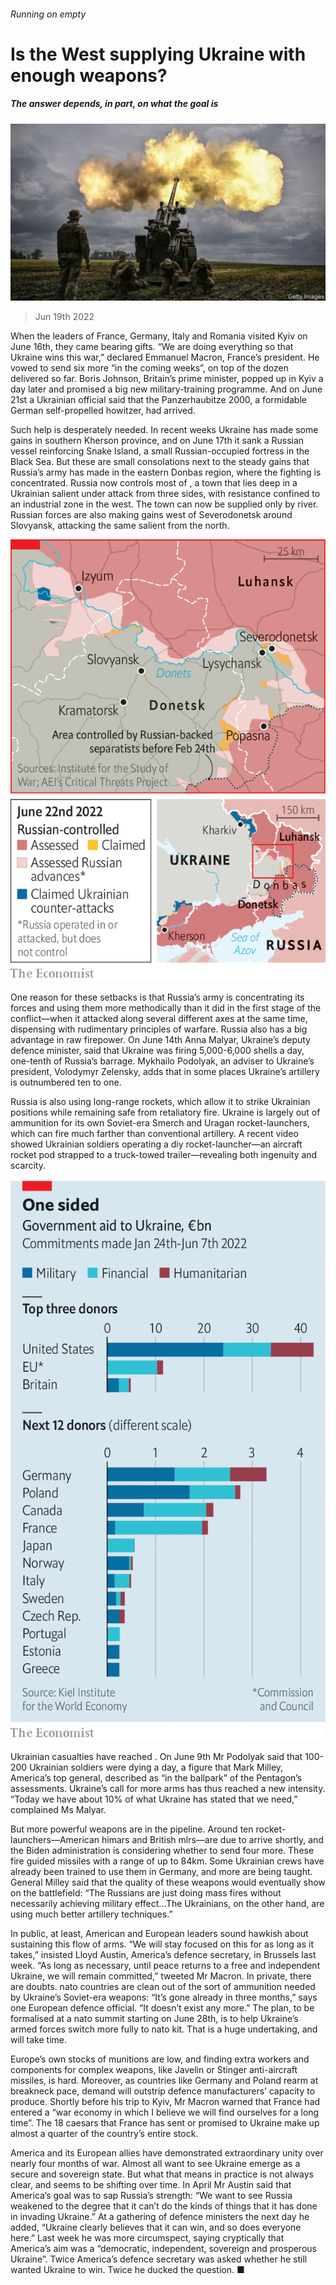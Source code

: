 ###### Running on empty

# Is the West supplying Ukraine with enough weapons? 

##### The answer depends, in part, on what the goal is 

![image](images/20220618_EUP506.jpg) 

> Jun 19th 2022 

When the leaders of France, Germany, Italy and Romania visited Kyiv on June 16th, they came bearing gifts. “We are doing everything so that Ukraine wins this war,” declared Emmanuel Macron, France’s president. He vowed to send six more  “in the coming weeks”, on top of the dozen delivered so far. Boris Johnson, Britain’s prime minister, popped up in Kyiv a day later and promised a big new military-training programme. And on June 21st a Ukrainian official said that the Panzerhaubitze 2000, a formidable German self-propelled howitzer, had arrived. 

Such help is desperately needed. In recent weeks Ukraine has made some gains in southern Kherson province, and on June 17th it sank a Russian vessel reinforcing Snake Island, a small Russian-occupied fortress in the Black Sea. But these are small consolations next to the steady gains that Russia’s army has made in the eastern Donbas region, where the fighting is concentrated. Russia now controls most of , a town that lies deep in a Ukrainian salient under attack from three sides, with resistance confined to an industrial zone in the west. The town can now be supplied only by river. Russian forces are also making gains west of Severodonetsk around Slovyansk, attacking the same salient from the north.

![image](images/20220625_EUM949.png) 


One reason for these setbacks is that Russia’s army is concentrating its forces and using them more methodically than it did in the first stage of the conflict—when it attacked along several different axes at the same time, dispensing with rudimentary principles of warfare. Russia also has a big advantage in raw firepower. On June 14th Anna Malyar, Ukraine’s deputy defence minister, said that Ukraine was firing 5,000-6,000 shells a day, one-tenth of Russia’s barrage. Mykhailo Podolyak, an adviser to Ukraine’s president, Volodymyr Zelensky, adds that in some places Ukraine’s artillery is outnumbered ten to one.

Russia is also using long-range rockets, which allow it to strike Ukrainian positions while remaining safe from retaliatory fire. Ukraine is largely out of ammunition for its own Soviet-era Smerch and Uragan rocket-launchers, which can fire much farther than conventional artillery. A recent video showed Ukrainian soldiers operating a diy rocket-launcher—an aircraft rocket pod strapped to a truck-towed trailer—revealing both ingenuity and scarcity.

![image](images/20220625_EUC778.png) 


Ukrainian casualties have reached . On June 9th Mr Podolyak said that 100-200 Ukrainian soldiers were dying a day, a figure that Mark Milley, America’s top general, described as “in the ballpark” of the Pentagon’s assessments. Ukraine’s call for more arms has thus reached a new intensity. “Today we have about 10% of what Ukraine has stated that we need,” complained Ms Malyar.

But more powerful weapons are in the pipeline. Around ten rocket-launchers—American himars and British mlrs—are due to arrive shortly, and the Biden administration is considering whether to send four more. These fire guided missiles with a range of up to 84km. Some Ukrainian crews have already been trained to use them in Germany, and more are being taught. General Milley said that the quality of these weapons would eventually show on the battlefield: “The Russians are just doing mass fires without necessarily achieving military effect…The Ukrainians, on the other hand, are using much better artillery techniques.” 

In public, at least, American and European leaders sound hawkish about sustaining this flow of arms. “We will stay focused on this for as long as it takes,” insisted Lloyd Austin, America’s defence secretary, in Brussels last week. “As long as necessary, until peace returns to a free and independent Ukraine, we will remain committed,” tweeted Mr Macron. In private, there are doubts. nato countries are clean out of the sort of ammunition needed by Ukraine’s Soviet-era weapons: “It’s gone already in three months,” says one European defence official. “It doesn’t exist any more.” The plan, to be formalised at a nato summit starting on June 28th, is to help Ukraine’s armed forces switch more fully to nato kit. That is a huge undertaking, and will take time.

Europe’s own stocks of munitions are low, and finding extra workers and components for complex weapons, like Javelin or Stinger anti-aircraft missiles, is hard. Moreover, as countries like Germany and Poland rearm at breakneck pace, demand will outstrip defence manufacturers’ capacity to produce. Shortly before his trip to Kyiv, Mr Macron warned that France had entered a “war economy in which I believe we will find ourselves for a long time”. The 18 caesars that France has sent or promised to Ukraine make up almost a quarter of the country’s entire stock.

America and its European allies have demonstrated extraordinary unity over nearly four months of war. Almost all want to see Ukraine emerge as a secure and sovereign state. But what that means in practice is not always clear, and seems to be shifting over time. In April Mr Austin said that America’s goal was to sap Russia’s strength: “We want to see Russia weakened to the degree that it can’t do the kinds of things that it has done in invading Ukraine.” At a gathering of defence ministers the next day he added, “Ukraine clearly believes that it can win, and so does everyone here.” Last week he was more circumspect, saying cryptically that America’s aim was a “democratic, independent, sovereign and prosperous Ukraine”. Twice America’s defence secretary was asked whether he still wanted Ukraine to win. Twice he ducked the question. ■


